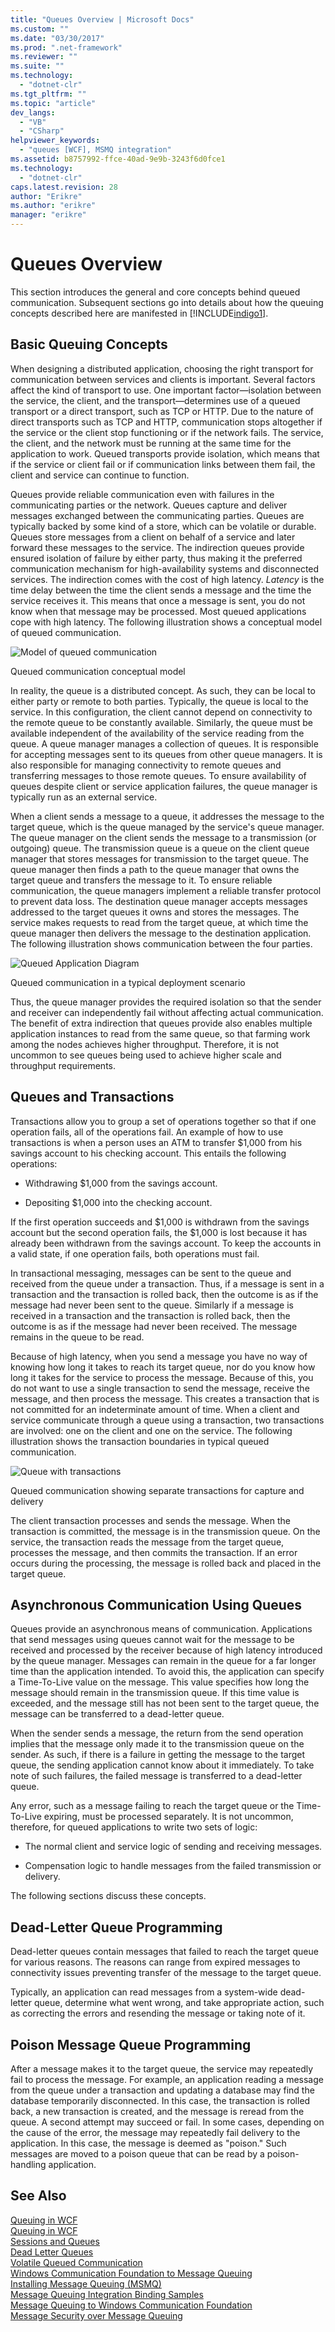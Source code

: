 ```yaml
---
title: "Queues Overview | Microsoft Docs"
ms.custom: ""
ms.date: "03/30/2017"
ms.prod: ".net-framework"
ms.reviewer: ""
ms.suite: ""
ms.technology: 
  - "dotnet-clr"
ms.tgt_pltfrm: ""
ms.topic: "article"
dev_langs: 
  - "VB"
  - "CSharp"
helpviewer_keywords: 
  - "queues [WCF], MSMQ integration"
ms.assetid: b8757992-ffce-40ad-9e9b-3243f6d0fce1
ms.technology: 
  - "dotnet-clr"
caps.latest.revision: 28
author: "Erikre"
ms.author: "erikre"
manager: "erikre"
---
```

# Queues Overview
This section introduces the general and core concepts behind queued communication. Subsequent sections go into details about how the queuing concepts described here are manifested in [!INCLUDE[indigo1](../../../../includes/indigo1-md.md)].  
  
## Basic Queuing Concepts  
 When designing a distributed application, choosing the right transport for communication between services and clients is important. Several factors affect the kind of transport to use. One important factor—isolation between the service, the client, and the transport—determines use of a queued transport or a direct transport, such as TCP or HTTP. Due to the nature of direct transports such as TCP and HTTP, communication stops altogether if the service or the client stop functioning or if the network fails. The service, the client, and the network must be running at the same time for the application to work. Queued transports provide isolation, which means that if the service or client fail or if communication links between them fail, the client and service can continue to function.  
  
 Queues provide reliable communication even with failures in the communicating parties or the network. Queues capture and deliver messages exchanged between the communicating parties. Queues are typically backed by some kind of a store, which can be volatile or durable. Queues store messages from a client on behalf of a service and later forward these messages to the service. The indirection queues provide ensured isolation of failure by either party, thus making it the preferred communication mechanism for high-availability systems and disconnected services. The indirection comes with the cost of high latency. *Latency* is the time delay between the time the client sends a message and the time the service receives it. This means that once a message is sent, you do not know when that message may be processed. Most queued applications cope with high latency. The following illustration shows a conceptual model of queued communication.  
  
 ![Model of queued communication](../../../../docs/framework/wcf/feature-details/media/qconceptual-figure1c.gif "QConceptual-Figure1c")  
  
 Queued communication conceptual model  
  
 In reality, the queue is a distributed concept. As such, they can be local to either party or remote to both parties. Typically, the queue is local to the service. In this configuration, the client cannot depend on connectivity to the remote queue to be constantly available. Similarly, the queue must be available independent of the availability of the service reading from the queue. A queue manager manages a collection of queues. It is responsible for accepting messages sent to its queues from other queue managers. It is also responsible for managing connectivity to remote queues and transferring messages to those remote queues. To ensure availability of queues despite client or service application failures, the queue manager is typically run as an external service.  
  
 When a client sends a message to a queue, it addresses the message to the target queue, which is the queue managed by the service's queue manager. The queue manager on the client sends the message to a transmission (or outgoing) queue. The transmission queue is a queue on the client queue manager that stores messages for transmission to the target queue. The queue manager then finds a path to the queue manager that owns the target queue and transfers the message to it. To ensure reliable communication, the queue managers implement a reliable transfer protocol to prevent data loss. The destination queue manager accepts messages addressed to the target queues it owns and stores the messages. The service makes requests to read from the target queue, at which time the queue manager then delivers the message to the destination application. The following illustration shows communication between the four parties.  
  
 ![Queued Application Diagram](../../../../docs/framework/wcf/feature-details/media/distributed-queue-figure.jpg "Distributed-Queue-Figure")  
  
 Queued communication in a typical deployment scenario  
  
 Thus, the queue manager provides the required isolation so that the sender and receiver can independently fail without affecting actual communication. The benefit of extra indirection that queues provide also enables multiple application instances to read from the same queue, so that farming work among the nodes achieves higher throughput. Therefore, it is not uncommon to see queues being used to achieve higher scale and throughput requirements.  
  
## Queues and Transactions  
 Transactions allow you to group a set of operations together so that if one operation fails, all of the operations fail. An example of how to use transactions is when a person uses an ATM to transfer $1,000 from his savings account to his checking account. This entails the following operations:  
  
-   Withdrawing $1,000 from the savings account.  
  
-   Depositing $1,000 into the checking account.  
  
 If the first operation succeeds and $1,000 is withdrawn from the savings account but the second operation fails, the $1,000 is lost because it has already been withdrawn from the savings account. To keep the accounts in a valid state, if one operation fails, both operations must fail.  
  
 In transactional messaging, messages can be sent to the queue and received from the queue under a transaction. Thus, if a message is sent in a transaction and the transaction is rolled back, then the outcome is as if the message had never been sent to the queue. Similarly if a message is received in a transaction and the transaction is rolled back, then the outcome is as if the message had never been received. The message remains in the queue to be read.  
  
 Because of high latency, when you send a message you have no way of knowing how long it takes to reach its target queue, nor do you know how long it takes for the service to process the message. Because of this, you do not want to use a single transaction to send the message, receive the message, and then process the message. This creates a transaction that is not committed for an indeterminate amount of time. When a client and service communicate through a queue using a transaction, two transactions are involved: one on the client and one on the service. The following illustration shows the transaction boundaries in typical queued communication.  
  
 ![Queue with transactions](../../../../docs/framework/wcf/feature-details/media/qwithtransactions-figure3.gif "QWithTransactions-Figure3")  
  
 Queued communication showing separate transactions for capture and delivery  
  
 The client transaction processes and sends the message. When the transaction is committed, the message is in the transmission queue. On the service, the transaction reads the message from the target queue, processes the message, and then commits the transaction. If an error occurs during the processing, the message is rolled back and placed in the target queue.  
  
## Asynchronous Communication Using Queues  
 Queues provide an asynchronous means of communication. Applications that send messages using queues cannot wait for the message to be received and processed by the receiver because of high latency introduced by the queue manager. Messages can remain in the queue for a far longer time than the application intended. To avoid this, the application can specify a Time-To-Live value on the message. This value specifies how long the message should remain in the transmission queue. If this time value is exceeded, and the message still has not been sent to the target queue, the message can be transferred to a dead-letter queue.  
  
 When the sender sends a message, the return from the send operation implies that the message only made it to the transmission queue on the sender. As such, if there is a failure in getting the message to the target queue, the sending application cannot know about it immediately. To take note of such failures, the failed message is transferred to a dead-letter queue.  
  
 Any error, such as a message failing to reach the target queue or the Time-To-Live expiring, must be processed separately. It is not uncommon, therefore, for queued applications to write two sets of logic:  
  
-   The normal client and service logic of sending and receiving messages.  
  
-   Compensation logic to handle messages from the failed transmission or delivery.  
  
 The following sections discuss these concepts.  
  
## Dead-Letter Queue Programming  
 Dead-letter queues contain messages that failed to reach the target queue for various reasons. The reasons can range from expired messages to connectivity issues preventing transfer of the message to the target queue.  
  
 Typically, an application can read messages from a system-wide dead-letter queue, determine what went wrong, and take appropriate action, such as correcting the errors and resending the message or taking note of it.  
  
## Poison Message Queue Programming  
 After a message makes it to the target queue, the service may repeatedly fail to process the message. For example, an application reading a message from the queue under a transaction and updating a database may find the database temporarily disconnected. In this case, the transaction is rolled back, a new transaction is created, and the message is reread from the queue. A second attempt may succeed or fail. In some cases, depending on the cause of the error, the message may repeatedly fail delivery to the application. In this case, the message is deemed as "poison." Such messages are moved to a poison queue that can be read by a poison-handling application.  
  
## See Also  
 [Queuing in WCF](../../../../docs/framework/wcf/feature-details/queuing-in-wcf.md)   
 [Queuing in WCF](../../../../docs/framework/wcf/feature-details/queuing-in-wcf.md)   
 [Sessions and Queues](../../../../docs/framework/wcf/samples/sessions-and-queues.md)   
 [Dead Letter Queues](../../../../docs/framework/wcf/samples/dead-letter-queues.md)   
 [Volatile Queued Communication](../../../../docs/framework/wcf/samples/volatile-queued-communication.md)   
 [Windows Communication Foundation to Message Queuing](../../../../docs/framework/wcf/samples/wcf-to-message-queuing.md)   
 [Installing Message Queuing (MSMQ)](../../../../docs/framework/wcf/samples/installing-message-queuing-msmq.md)   
 [Message Queuing Integration Binding Samples](http://msdn.microsoft.com/en-us/997d11cb-f2c5-4ba0-9209-92843d4d0e1a)   
 [Message Queuing to Windows Communication Foundation](../../../../docs/framework/wcf/samples/message-queuing-to-wcf.md)   
 [Message Security over Message Queuing](../../../../docs/framework/wcf/samples/message-security-over-message-queuing.md)